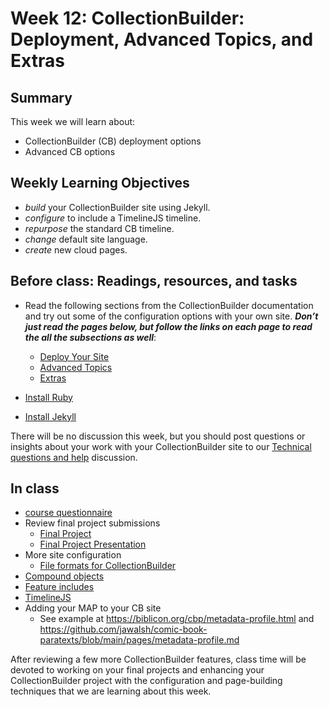 # Week 12: CollectionBuilder: Deployment, Advanced Topics, and Extras

## Summary

This week we will learn about:

- CollectionBuilder (CB) deployment options
- Advanced CB options

## Weekly Learning Objectives

- _build_ your CollectionBuilder site using Jekyll.
- _configure_ to include a TimelineJS timeline.
- _repurpose_ the standard CB timeline.
- _change_ default site language.
- _create_ new cloud pages.
 
## Before class: Readings, resources, and tasks

- Read the following sections from the CollectionBuilder documentation and try out some of the configuration options with your own site. _**Don’t just read the pages below, but follow the links on each page to read the all the subsections as well**_:
	- [Deploy Your Site](https://collectionbuilder.github.io/cb-docs/docs/deploy/)
	- [Advanced Topics](https://collectionbuilder.github.io/cb-docs/docs/theme/)
	- [Extras](https://collectionbuilder.github.io/cb-docs/docs/extras/)
	
- [Install Ruby](https://collectionbuilder.github.io/cb-docs/docs/software/ruby/)
- [Install Jekyll](https://collectionbuilder.github.io/cb-docs/docs/software/jekyll/)
	
There will be no discussion this week, but you should post questions or insights about your work with your CollectionBuilder site to our [Technical questions and  help](https://github.com/jawalsh/z652-Digital-Libraries/discussions/9) discussion. 
 
## In class
- [course questionnaire](https://go.blueja.io/K6jt1ah-lEiLjq_-2DwW2g)
- Review final project submissions
	- [Final Project](https://iu.instructure.com/courses/2252765/assignments/16548023)
	- [Final Project Presentation](https://iu.instructure.com/courses/2252765/assignments/16548019)
- More site configuration
	- [File formats for CollectionBuilder](https://jawalsh.github.io/Z652_reveal.js/cb_config.html) 
- [Compound objects](https://collectionbuilder.github.io/cb-docs/docs/metadata/compound-objects/#compound_object)
- [Feature includes](https://collectionbuilder.github.io/cb-docs/docs/pages/features/)
- [TimelineJS](https://collectionbuilder.github.io/cb-docs/docs/advanced/timelinejs/)
- Adding your MAP to your CB site
  	- See example at <https://biblicon.org/cbp/metadata-profile.html> and <https://github.com/jawalsh/comic-book-paratexts/blob/main/pages/metadata-profile.md>
  
After reviewing a few more CollectionBuilder features, class time will be devoted to working on your final projects and enhancing your CollectionBuilder project with the configuration and page-building techniques that we are learning about this week.
